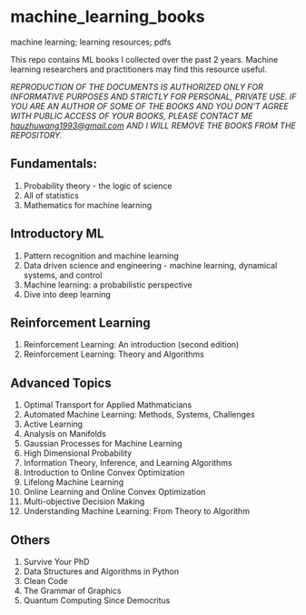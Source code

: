 # machine_learning_books
machine learning; learning resources; pdfs

This repo contains ML books I collected over the past 2 years. Machine learning researchers and practitioners may find this resource useful.

_REPRODUCTION OF THE DOCUMENTS IS AUTHORIZED ONLY FOR INFORMATIVE PURPOSES AND STRICTLY FOR PERSONAL, PRIVATE USE. IF YOU ARE AN AUTHOR OF SOME OF THE BOOKS AND YOU DON'T AGREE WITH PUBLIC ACCESS OF YOUR BOOKS, PLEASE CONTACT ME hauzhuwang1993@gmail.com AND I WILL REMOVE THE BOOKS FROM THE REPOSITORY._

## Fundamentals:
1. Probability theory - the logic of science
2. All of statistics
3. Mathematics for machine learning

## Introductory ML
1. Pattern recognition and machine learning
2. Data driven science and engineering - machine learning, dynamical systems, and control
3. Machine learning: a probabilistic perspective
4. Dive into deep learning

## Reinforcement Learning
1. Reinforcement Learning: An introduction (second edition)
2. Reinforcement Learning: Theory and Algorithms

## Advanced Topics
1. Optimal Transport for Applied Mathmaticians
2. Automated Machine Learning: Methods, Systems, Challenges
3. Active Learning
4. Analysis on Manifolds
5. Gaussian Processes for Machine Learning
6. High Dimensional Probability
7. Information Theory, Inference, and Learning Algorithms
8. Introduction to Online Convex Optimization
9. Lifelong Machine Learning
10. Online Learning and Online Convex Optimization
11. Multi-objective Decision Making
12. Understanding Machine Learning: From Theory to Algorithm

## Others
1. Survive Your PhD
2. Data Structures and Algorithms in Python
3. Clean Code
4. The Grammar of Graphics
5. Quantum Computing Since Democritus

